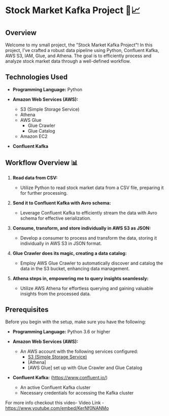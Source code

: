 # Stock Market Kafka Project 🚀📈

## Overview

Welcome to my small project, the "Stock Market Kafka Project"! In this project, I've crafted a robust data pipeline using Python, Confluent Kafka, AWS S3, IAM, Glue, and Athena. The goal is to efficiently process and analyze stock market data through a well-defined workflow.

## Technologies Used

- **Programming Language:** Python

- **Amazon Web Services (AWS):**
  - S3 (Simple Storage Service)
  - Athena
  - AWS Glue
    - Glue Crawler
    - Glue Catalog
  - Amazon EC2

- **Confluent Kafka**


## Workflow Overview 📊

1. **Read data from CSV:**
   - Utilize Python to read stock market data from a CSV file, preparing it for further processing.

2. **Send it to Confluent Kafka with Avro schema:**
   - Leverage Confluent Kafka to efficiently stream the data with Avro schema for effective serialization.

3. **Consume, transform, and store individually in AWS S3 as JSON:**
   - Develop a consumer to process and transform the data, storing it individually in AWS S3 in JSON format.

4. **Glue Crawler does its magic, creating a data catalog:**
   - Employ AWS Glue Crawler to automatically discover and catalog the data in the S3 bucket, enhancing data management.

5. **Athena steps in, empowering me to query insights seamlessly:**
   - Utilize AWS Athena for effortless querying and gaining valuable insights from the processed data.


## Prerequisites

Before you begin with the setup, make sure you have the following:

- **Programming Language:** Python 3.6 or higher

- **Amazon Web Services (AWS):**
  - An AWS account with the following services configured:
    - [S3 (Simple Storage Service)](https://aws.amazon.com/s3/)
    - [Athena]
    - [AWS Glue] set up with Glue Crawler and Glue Catalog
    

- **Confluent Kafka:** (https://www.confluent.io/)
  - An active Confluent Kafka cluster
  - Necessary credentials for accessing the Kafka cluster


For more info checkout this video-
Video Link - https://www.youtube.com/embed/KerNf0NANMo
